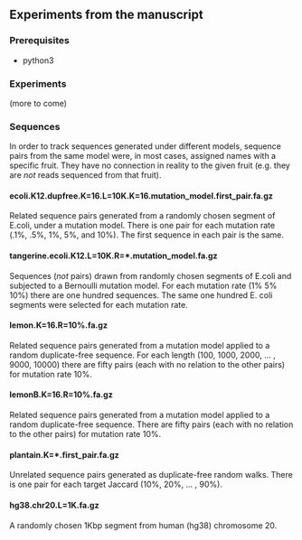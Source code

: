## Experiments from the manuscript

### Prerequisites

* python3

### Experiments

(more to come)

### Sequences

In order to track sequences generated under different models, sequence pairs
from the same model were, in most cases, assigned names with a specific fruit.
They have no connection in reality to the given fruit (e.g. they are *not*
reads sequenced from that fruit). 

#### ecoli.K12.dupfree.K=16.L=10K.K=16.mutation_model.first_pair.fa.gz

Related sequence pairs generated from a randomly chosen segment of E.coli,
under a mutation model. There is one pair for each mutation rate (.1%, .5%, 1%,
5%, and 10%). The first sequence in each pair is the same.

#### tangerine.ecoli.K12.L=10K.R=\*.mutation_model.fa.gz

Sequences (*not* pairs) drawn from randomly chosen segments of E.coli and
subjected to a Bernoulli mutation model. For each mutation rate (1% 5% 10%)
there are one hundred sequences. The same one hundred E. coli segments were
selected for each mutation rate.

#### lemon.K=16.R=10%.fa.gz 

Related sequence pairs generated from a mutation model applied to a random
duplicate-free sequence. For each length (100, 1000, 2000, ... , 9000, 10000)
there are fifty pairs (each with no relation to the other pairs) for mutation
rate 10%.

#### lemonB.K=16.R=10%.fa.gz 

Related sequence pairs generated from a mutation model applied to a random
duplicate-free sequence. There are fifty pairs (each with no relation to the
other pairs) for mutation rate 10%.

#### plantain.K=\*.first_pair.fa.gz

Unrelated sequence pairs generated as duplicate-free random walks. There is
one pair for each target Jaccard (10%, 20%, ... , 90%).

#### hg38.chr20.L=1K.fa.gz

A randomly chosen 1Kbp segment from human (hg38) chromosome 20.

